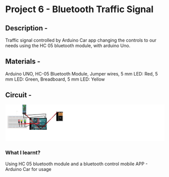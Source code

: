# Project 6 - Bluetooth Traffic Signal
## Description -
Traffic signal controlled by Arduino Car app changing the controls to our needs using the HC 05 bluetooth module, with arduino Uno.

## Materials -
Arduino UNO, HC-05 Bluetooth Module, Jumper wires, 5 mm LED: Red,	5 mm LED: Green, Breadboard, 5 mm LED: Yellow
## Circuit - 
![circuit](https://github.com/KJSashank/Task-1/blob/master/Project-6/Trafficlights.png)
### What I learnt?
Using HC 05 bluetooth module and a bluetooth control mobile APP - Arduino Car for usage
